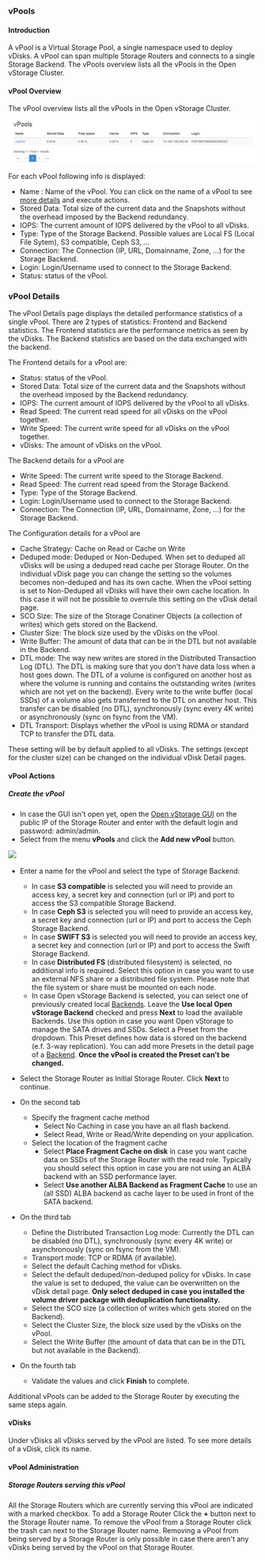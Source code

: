 ### vPools

#### Introduction

A vPool is a Virtual Storage Pool, a single namespace  used to deploy
vDisks. A vPool can span multiple Storage Routers and connects to a single
Storage Backend. The vPools overview lists all the vPools in the Open
vStorage Cluster.

#### vPool Overview

The vPool overview lists all the vPools in the Open vStorage Cluster.

![](../../Images/vpool_overview.png)


For each vPool following info is displayed:

-   Name : Name of the vPool. You can click on the name of a vPool to
    see [more details](#details) and execute actions.
-   Stored Data: Total size of the current data and the Snapshots
    without the overhead imposed by the Backend redundancy.
-   IOPS: The current amount of IOPS delivered by the vPool to all
    vDisks.
-   Type: Type of the Storage Backend. Possible values are Local FS
    (Local File Sytem), S3 compatible, Ceph S3, ...
-   Connection: The Connection (IP, URL, Domainname, Zone, ...) for the
    Storage Backend.
-   Login: Login/Username used to connect to the Storage Backend.
-   Status: status of the vPool.


### <a name="details"></a>vPool Details

The vPool Details page displays the detailed performance statistics of a
single vPool. There are 2 types of statistics: Frontend and Backend
statistics. The Frontend statistics are the performance metrics as seen
by the vDisks. The Backend statistics are based on the data exchanged with the backend.


The Frontend details for a vPool are:
-   Status: status of the vPool.
-   Stored Data: Total size of the current data and the Snapshots
    without the overhead imposed by the Backend redundancy.
-   IOPS: The current amount of IOPS delivered by the vPool to all
    vDisks.
-   Read Speed: The current read speed for all vDisks on the vPool
    together.
-   Write Speed: The current write speed for all vDisks on the vPool
    together.
-   vDisks: The amount of vDisks on the vPool.

The Backend details for a vPool are
-   Write Speed: The current write speed to the Storage Backend.
-   Read Speed: The current read speed from the Storage Backend.
-   Type: Type of the Storage Backend.
-   Login: Login/Username used to connect to the Storage Backend.
-   Connection: The Connection (IP, URL, Domainname, Zone, ...) for the
    Storage Backend.

The Configuration details for a vPool are

-   Cache Strategy: Cache on Read or Cache on Write
-   Deduped mode: Deduped or Non-Deduped. When set to deduped all vDisks will be using a deduped read cache per Storage Router. On the individual vDisk page you can change the setting so the volumes becomes non-deduped and has its own cache. When the vPool setting is set to Non-Deduped all vDisks will have their own cache location. In this case it will not be possible to overrule this setting on the vDisk detail page.
-   SCO Size: The size of the Storage Conatiner Objects (a collection of writes) which gets stored on the Backend.
-   Cluster Size: The block size used by the vDisks on the vPool.
-   Write Buffer: The amount of data that can be in the DTL but not available in the Backend.
-   DTL mode: The way new writes are stored in the Distributed Transaction Log (DTL). The DTL is making sure that you don't have data loss when a host goes down. The DTL of a volume is configured on another host as where the volume is running and contains the outstanding writes (writes which are not yet on the backend). Every write to the write buffer (local SSDs) of a volume also gets transferred to the DTL on another host. This transfer can be disabled (no DTL), synchronously (sync every 4K write) or asynchronously (sync on fsync from the VM).
-   DTL Transport: Displays whether the vPool is using RDMA or standard TCP to transfer the DTL data.

These setting will be by default applied to all vDisks. The settings (except for the cluster size) can be changed on the individual vDisk Detail pages.

#### vPool Actions

##### <a name="addvpool"></a>Create the vPool

-   In case the GUI isn't open yet, open the [Open vStorage
    GUI](Administration/usingthegui.md) on the public IP of the Storage Router and
    enter with the default login and password: admin/admin.
-   Select from the menu **vPools** and click the **Add new vPool** button.

![](../Images/addnewvpool.png)


-   Enter a name for the vPool and select the type of Storage Backend:
    -   In case **S3 compatible** is selected you will need to provide an
        access key, a secret key and connection (url or IP) and port to
        access the S3 compatible Storage Backend.
    -   In case **Ceph S3** is selected you will need to provide an access
        key, a secret key and connection (url or IP) and port to access
        the Ceph Storage Backend.
    -   In case **SWIFT S3** is selected you will need to provide an
        access key, a secret key and connection (url or IP) and port to
        access the Swift Storage Backend.
    -   In case **Distributed FS** (distributed filesystem) is selected,
        no additional info is required. Select this option in case you
        want to use an external NFS share or a distributed file system.
        Please note that the file system or share must be mounted on
        each node.
    -   In case Open vStorage Backend is selected, you can select one of
        previously created local [Backends](backends.md). Leave the **Use
        local Open vStorage Backend** checked and press **Next** to load
        the available Backends. Use this option in case you want Open vStorage to manage the SATA drives and SSDs.
        Select a Preset from  the dropdown. This Preset defines how data is stored on the backend (e.f. 3-way replication). You can add more Presets in the detail page of a [Backend](backends.md#presets). **Once the vPool is created the Preset can't be changed.**
-   Select the Storage Router as Initial Storage Router. Click **Next** to continue.


-   On the second tab
    -   Specify the fragment cache method
        - Select No Caching in case you have an all flash backend.
        - Select Read, Write or Read/Write depending on your application.
    -   Select the location of the fragment cache
        - Select **Place Fragment Cache on disk** in case you want cache data on SSDs of the Storage Router with the read role. Typically you should select this option in case you are not using an ALBA backend with an SSD performance layer.
        - Select **Use another ALBA Backend as Fragment Cache** to use an (all SSD) ALBA backend as cache layer to be used in front of the SATA backend.

-   On the third tab
    -   Define the Distributed Transaction Log mode: Currently the DTL can be disabled (no DTL), synchronously (sync every 4K write) or asynchronously (sync on fsync from the VM).
    -   Transport mode: TCP or RDMA (if available).
    -   Select the default Caching method for vDisks.
    -   Select the default deduped/non-deduped policy for vDisks. In case the value is set to deduped, the value can be overwritten on the vDisk detail page. **Only select deduped in case you installed the volume driver package with deduplication functionality.**
    -   Select the SCO size (a collection of writes which gets stored on the Backend).
    -   Select the Cluster Size, the block size used by the vDisks on the vPool.
    -   Select the Write Buffer (the amount of data that can be in the DTL but not available in the Backend).

-   On the fourth tab
    -   Validate the values and click **Finish** to complete.

Additional vPools can be added to the Storage Router by executing the
same steps again.


#### vDisks

Under vDisks all vDisks served by the vPool are listed. To see more
details of a vDisk, click its name.

#### vPool Administration

##### Storage Routers serving this vPool

All the Storage Routers which are currently serving this vPool are
indicated with a marked checkbox.  To add a Storage Router Click the **+** button next to the Storage Router name.
To remove the vPool from a Storage Router click the trash can next to the Storage Router name. Removing a vPool from being served by
a Storage Router is only possible in case there aren't any vDisks being served by
the vPool on that Storage Router.